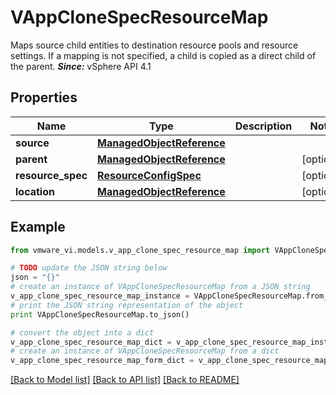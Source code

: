 # VAppCloneSpecResourceMap

Maps source child entities to destination resource pools and resource settings.  If a mapping is not specified, a child is copied as a direct child of the parent.  ***Since:*** vSphere API 4.1 

## Properties
Name | Type | Description | Notes
------------ | ------------- | ------------- | -------------
**source** | [**ManagedObjectReference**](ManagedObjectReference.md) |  | 
**parent** | [**ManagedObjectReference**](ManagedObjectReference.md) |  | [optional] 
**resource_spec** | [**ResourceConfigSpec**](ResourceConfigSpec.md) |  | [optional] 
**location** | [**ManagedObjectReference**](ManagedObjectReference.md) |  | [optional] 

## Example

```python
from vmware_vi.models.v_app_clone_spec_resource_map import VAppCloneSpecResourceMap

# TODO update the JSON string below
json = "{}"
# create an instance of VAppCloneSpecResourceMap from a JSON string
v_app_clone_spec_resource_map_instance = VAppCloneSpecResourceMap.from_json(json)
# print the JSON string representation of the object
print VAppCloneSpecResourceMap.to_json()

# convert the object into a dict
v_app_clone_spec_resource_map_dict = v_app_clone_spec_resource_map_instance.to_dict()
# create an instance of VAppCloneSpecResourceMap from a dict
v_app_clone_spec_resource_map_form_dict = v_app_clone_spec_resource_map.from_dict(v_app_clone_spec_resource_map_dict)
```
[[Back to Model list]](../README.md#documentation-for-models) [[Back to API list]](../README.md#documentation-for-api-endpoints) [[Back to README]](../README.md)


